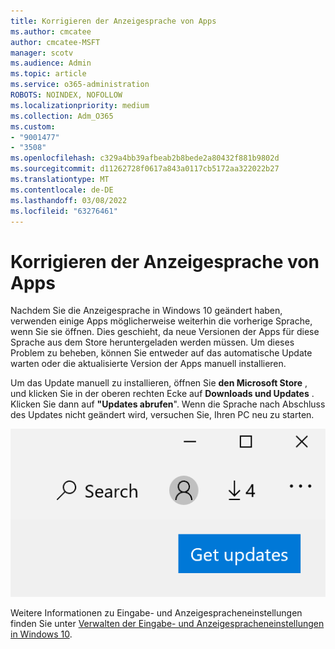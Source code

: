 ```yaml
---
title: Korrigieren der Anzeigesprache von Apps
ms.author: cmcatee
author: cmcatee-MSFT
manager: scotv
ms.audience: Admin
ms.topic: article
ms.service: o365-administration
ROBOTS: NOINDEX, NOFOLLOW
ms.localizationpriority: medium
ms.collection: Adm_O365
ms.custom:
- "9001477"
- "3508"
ms.openlocfilehash: c329a4bb39afbeab2b8bede2a80432f881b9802d
ms.sourcegitcommit: d11262728f0617a843a0117cb5172aa322022b27
ms.translationtype: MT
ms.contentlocale: de-DE
ms.lasthandoff: 03/08/2022
ms.locfileid: "63276461"
---
```

# <a name="fix-the-display-language-of-apps"></a>Korrigieren der Anzeigesprache von Apps

Nachdem Sie die Anzeigesprache in Windows 10 geändert haben, verwenden einige Apps möglicherweise weiterhin die vorherige Sprache, wenn Sie sie öffnen. Dies geschieht, da neue Versionen der Apps für diese Sprache aus dem Store heruntergeladen werden müssen. Um dieses Problem zu beheben, können Sie entweder auf das automatische Update warten oder die aktualisierte Version der Apps manuell installieren.

Um das Update manuell zu installieren, öffnen Sie **den Microsoft Store** , und klicken Sie in der oberen rechten Ecke auf **Downloads und Updates** . Klicken Sie dann auf **"Updates abrufen**". Wenn die Sprache nach Abschluss des Updates nicht geändert wird, versuchen Sie, Ihren PC neu zu starten.

![Updates abrufen.](media/get-updates.png)

Weitere Informationen zu Eingabe- und Anzeigespracheneinstellungen finden Sie unter [Verwalten der Eingabe- und Anzeigespracheneinstellungen in Windows 10](https://support.microsoft.com/help/4027670/windows-10-add-and-switch-input-and-display-language-preferences).
